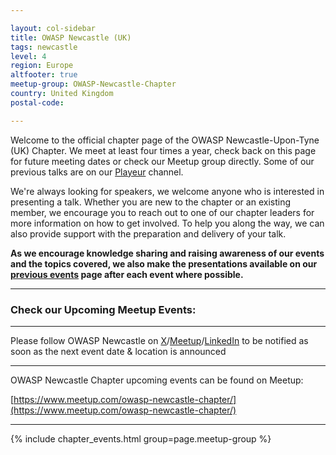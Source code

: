 ```yaml
---

layout: col-sidebar
title: OWASP Newcastle (UK)
tags: newcastle
level: 4
region: Europe
altfooter: true
meetup-group: OWASP-Newcastle-Chapter
country: United Kingdom
postal-code: 

---
```


Welcome to the official chapter page of the OWASP Newcastle-Upon-Tyne (UK) Chapter. We meet at least four times a year, check back on this page for future meeting dates or check our Meetup group directly. Some of our previous talks are on our [Playeur](https://playeur.com/c/OWASPNewcastle/) channel.

We're always looking for speakers, we welcome anyone who is interested in presenting a talk. Whether you are new to the chapter or an existing member, we encourage you to reach out to one of our chapter leaders for more information on how to get involved. To help you along the way, we can also provide support with the preparation and delivery of your talk.

**As we encourage knowledge sharing and raising awareness of our events and the topics covered, we also make the presentations available on our [previous events](#previousevents) page after each event where possible.**

---

### Check our Upcoming Meetup Events:

---
Please follow OWASP Newcastle on [X](https://x.com/owasp_newcastle)/[Meetup](https://www.meetup.com/owasp-newcastle-chapter/)/[LinkedIn](https://www.linkedin.com/company/owasp-newcastle/) to be notified as soon as the next event date & location is announced

---
OWASP Newcastle Chapter upcoming events can be found on Meetup:

[https://www.meetup.com/owasp-newcastle-chapter/](https://www.meetup.com/owasp-newcastle-chapter/)

---
{% include chapter_events.html group=page.meetup-group %}


<script type='text/javascript'>
  $(function(){
    $(".timeclass").hover(function() {
      utc_str = $(this).text();
      ndx = utc_str.indexOf(':');
      st_hour_str = utc_str.substring(0, ndx);
      st_min_str = utc_str.substring(ndx + 1, ndx + 3);
      utc_dt = luxon.DateTime.utc(2020, 06, 06, parseInt(st_hour_str), parseInt(st_min_str), 0);
      start_dt = utc_dt.setZone(luxon.DateTime.local().zoneName);

      ndx = utc_str.lastIndexOf(':');
      end_hour_str = utc_str.substring(ndx - 2, ndx - 1);
      end_min_str = utc_str.substring(ndx + 1, ndx + 3);
      utc_dt = luxon.DateTime.utc(2020, 06, 06, parseInt(end_hour_str), parseInt(end_min_str), 0);
      end_dt = utc_dt.setZone(luxon.DateTime.local().zoneName);
      popstr = start_dt.toLocaleString(luxon.DateTime.TIME_WITH_SECONDS) + ' to ' + end_dt.toLocaleString(luxon.DateTime.TIME_WITH_SHORT_OFFSET);
      $(this).prop('title', popstr);
    });
  });  
</script>
